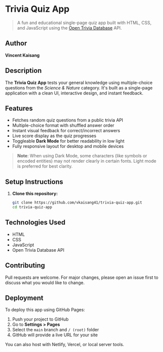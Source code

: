 # Trivia Quiz App

> A fun and educational single-page quiz app built with HTML, CSS, and JavaScript using the [Open Trivia Database](https://opentdb.com/) API.

## Author

**Vincent Kaisang**

## Description

The **Trivia Quiz App** tests your general knowledge using multiple-choice questions from the *Science & Nature* category. It's built as a single-page application with a clean UI, interactive design, and instant feedback.

## Features

- Fetches random quiz questions from a public trivia API
- Multiple-choice format with shuffled answer order
- Instant visual feedback for correct/incorrect answers
- Live score display as the quiz progresses
- Toggleable **Dark Mode** for better readability in low light
- Fully responsive layout for desktop and mobile devices

> **Note**: When using Dark Mode, some characters (like symbols or encoded entities) may not render clearly in certain fonts. Light mode is preferred for best clarity.

## Setup Instructions

1. **Clone this repository:**

   ```bash
   git clone https://github.com/vkaisang41/trivia-quiz-app.git
   cd trivia-quiz-app


## Technologies Used

- HTML
- CSS
- JavaScript
- Open Trivia Database API

## Contributing

Pull requests are welcome. For major changes, please open an issue first to discuss what you would like to change.


## Deployment

To deploy this app using GitHub Pages:

1. Push your project to GitHub
2. Go to **Settings > Pages**
3. Select the `main` branch and `/ (root)` folder
4. GitHub will provide a live URL for your site

  You can also host with Netlify, Vercel, or local server tools.


